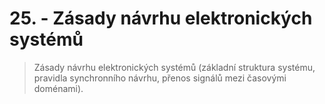 # 25. - Zásady návrhu elektronických systémů
>Zásady návrhu elektronických systémů (základní struktura systému, pravidla synchronního návrhu, přenos signálů mezi časovými doménami).

